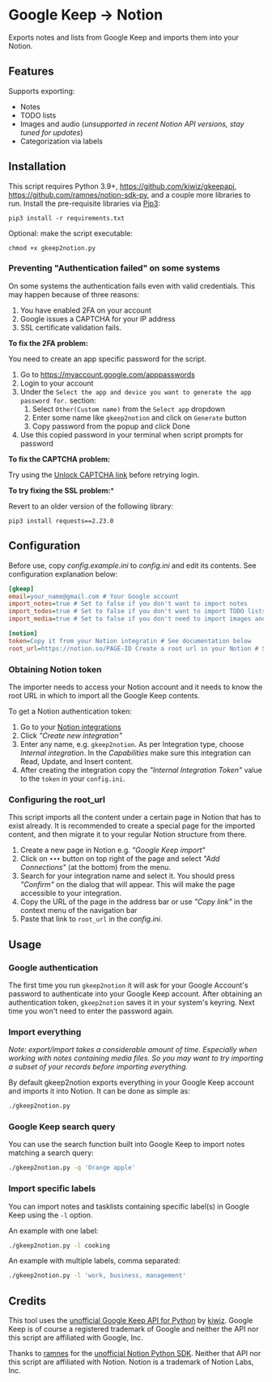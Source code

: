 # Google Keep -> Notion

Exports notes and lists from Google Keep and imports them into your Notion.

## Features

Supports exporting:

- Notes
- TODO lists
- Images and audio (_unsupported in recent Notion API versions, stay tuned for updates_)
- Categorization via labels

## Installation

This script requires Python 3.9+, https://github.com/kiwiz/gkeepapi, https://github.com/ramnes/notion-sdk-py, and a couple more libraries to run. Install the pre-requisite libraries via [Pip3](https://pypi.org/project/pip/):

```
pip3 install -r requirements.txt
```

Optional: make the script executable:

```
chmod +x gkeep2notion.py
```

### Preventing "Authentication failed" on some systems

On some systems the authentication fails even with valid credentials. This may happen because of three reasons:
1. You have enabled 2FA on your account
2. Google issues a CAPTCHA for your IP address
3. SSL certificate validation fails.


**To fix the 2FA problem:**

You need to create an app specific password for the script.

1. Go to https://myaccount.google.com/apppasswords
2. Login to your account
3. Under the `Select the app and device you want to generate the app password for.` section:
    1. Select `Other(Custom name)` from the `Select app` dropdown
    2. Enter some name like `gkeep2notion` and click on `Generate` button
    3. Copy password from the popup and click Done
4. Use this copied password in your terminal when script prompts for password

**To fix the CAPTCHA problem:**

Try using the [Unlock CAPTCHA link](https://accounts.google.com/DisplayUnlockCaptcha) before retrying login.

**To try fixing the SSL problem:***

Revert to an older version of the following library:

```
pip3 install requests==2.23.0
```

## Configuration

Before use, copy _config.example.ini_ to _config.ini_ and edit its contents. See configuration explanation below:

```ini
[gkeep]
email=your_name@gmail.com # Your Google account
import_notes=true # Set to false if you don't want to import notes
import_todos=true # Set to false if you don't want to import TODO lists
import_media=true # Set to false if you don't need to import images and audio

[notion]
token=Copy it from your Notion integratin # See documentation below
root_url=https://notion.so/PAGE-ID Create a root url in your Notion # See documentation below
```

### Obtaining Notion token

The importer needs to access your Notion account and it needs to know the root URL in which to import all the Google Keep contents.

To get a Notion authentication token:

1. Go to your [Notion integrations](https://www.notion.so/my-integrations)
2. Click _"Create new integration"_
3. Enter any name, e.g. `gkeep2notion`. As per Integration type, choose _Internal integration_. In the _Capabilities_ make sure this integration can Read, Update, and Insert content.
4. After creating the integration copy the _"Internal Integration Token"_ value to the `token` in your `config.ini`.

### Configuring the root_url

This script imports all the content under a certain page in Notion that has to exist already. It is recommended to create a special page for the imported content, and then migrate it to your regular Notion structure from there.

1. Create a new page in Notion e.g. _"Google Keep import"_
2. Click on `•••` button on top right of the page and select _"Add Connections"_ (at the bottom) from the menu.
3. Search for your integration name and select it. You should press _"Confirm"_ on the dialog that will appear. This will make the page accessible to your integration.
4. Copy the URL of the page in the address bar or use _"Copy link"_ in the context menu of the navigation bar
5. Paste that link to `root_url` in the _config.ini_.

## Usage

### Google authentication

The first time you run `gkeep2notion` it will ask for your Google Account's password to authenticate into your Google Keep account. After obtaining an authentication token, `gkeep2notion` saves it in your system's keyring. Next time you won't need to enter the password again.

### Import everything

_Note: export/import takes a considerable amount of time. Especially when working with notes containing media files. So you may want to try importing a subset of your records before importing everything._

By default gkeep2notion exports everything in your Google Keep account and imports it into Notion. It can be done as simple as:

```bash
./gkeep2notion.py
```

### Google Keep search query

You can use the search function built into Google Keep to import notes matching a search query:

```bash
./gkeep2notion.py -q 'Orange apple'
```

### Import specific labels

You can import notes and tasklists containing specific label(s) in Google Keep using the `-l` option.

An example with one label:

```bash
./gkeep2notion.py -l cooking
```

An example with multiple labels, comma separated:

```bash
./gkeep2notion.py -l 'work, business, management'
```

## Credits

This tool uses the [unofficial Google Keep API for Python](https://github.com/kiwiz/gkeepapi) by [kiwiz](https://github.com/kiwiz). Google Keep is of course a registered trademark of Google and neither the API nor this script are affiliated with Google, Inc.

Thanks to [ramnes](https://github.com/ramnes) for the [unofficial Notion Python SDK](https://github.com/ramnes/notion-sdk-py). Neither that API nor this script are affiliated with Notion. Notion is a trademark of Notion Labs, Inc.
